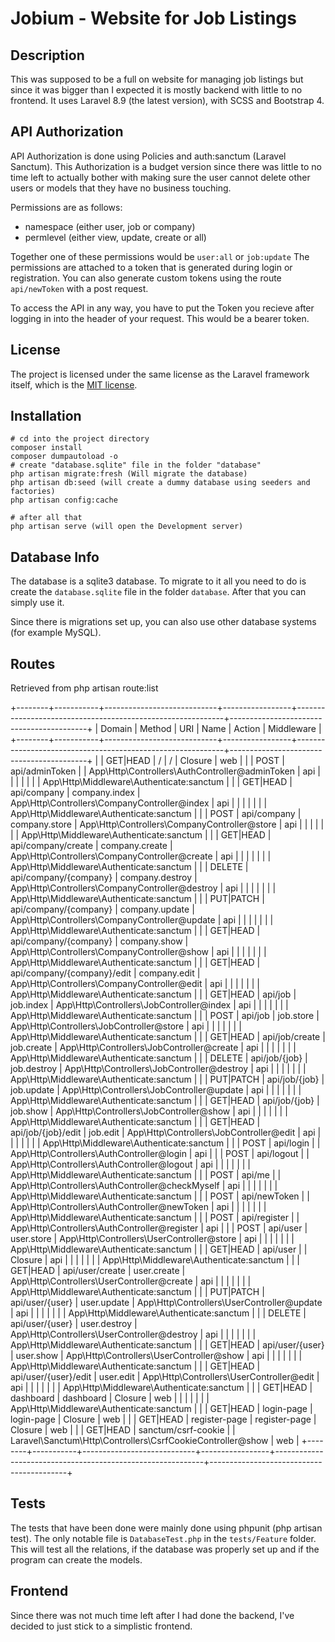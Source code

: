 # Jobium - Website for Job Listings

## Description
This was supposed to be a full on website for managing job listings but since it was bigger than I expected it is mostly backend with little to no frontend.
It uses Laravel 8.9 (the latest version), with SCSS and Bootstrap 4.

## API Authorization

API Authorization is done using Policies and auth:sanctum (Laravel Sanctum).
This Authorization is a budget version since there was little to no time left to actually bother with making sure the user cannot delete other users or models that they have no business touching.

Permissions are as follows:
- namespace (either user, job or company)
- permlevel (either view, update, create or all)

Together one of these permissions would be `user:all` or `job:update`
The permissions are attached to a token that is generated during login or registration.
You can also generate custom tokens using the route `api/newToken` with a post request.

To access the API in any way, you have to put the Token you recieve after logging in into the header of your request.
This would be a bearer token.

## License

The project is licensed under the same license as the Laravel framework itself, which is the [MIT license](https://opensource.org/licenses/MIT).

## Installation

```
# cd into the project directory
composer install
composer dumpautoload -o
# create "database.sqlite" file in the folder "database"
php artisan migrate:fresh (Will migrate the database)
php artisan db:seed (will create a dummy database using seeders and factories)
php artisan config:cache

# after all that
php artisan serve (will open the Development server)
```

## Database Info

The database is a sqlite3 database.
To migrate to it all you need to do is create the `database.sqlite` file in the folder `database`.
After that you can simply use it.

Since there is migrations set up, you can also use other database systems (for example MySQL).

## Routes
Retrieved from php artisan route:list

+--------+-----------+----------------------------+-----------------+------------------------------------------------------------+------------------------------------------+
| Domain | Method    | URI                        | Name            | Action                                                     | Middleware                               |
+--------+-----------+----------------------------+-----------------+------------------------------------------------------------+------------------------------------------+
|        | GET|HEAD  | /                          | /               | Closure                                                    | web                                      |
|        | POST      | api/adminToken             |                 | App\Http\Controllers\AuthController@adminToken             | api                                      |
|        |           |                            |                 |                                                            | App\Http\Middleware\Authenticate:sanctum |
|        | GET|HEAD  | api/company                | company.index   | App\Http\Controllers\CompanyController@index               | api                                      |
|        |           |                            |                 |                                                            | App\Http\Middleware\Authenticate:sanctum |
|        | POST      | api/company                | company.store   | App\Http\Controllers\CompanyController@store               | api                                      |
|        |           |                            |                 |                                                            | App\Http\Middleware\Authenticate:sanctum |
|        | GET|HEAD  | api/company/create         | company.create  | App\Http\Controllers\CompanyController@create              | api                                      |
|        |           |                            |                 |                                                            | App\Http\Middleware\Authenticate:sanctum |
|        | DELETE    | api/company/{company}      | company.destroy | App\Http\Controllers\CompanyController@destroy             | api                                      |
|        |           |                            |                 |                                                            | App\Http\Middleware\Authenticate:sanctum |
|        | PUT|PATCH | api/company/{company}      | company.update  | App\Http\Controllers\CompanyController@update              | api                                      |
|        |           |                            |                 |                                                            | App\Http\Middleware\Authenticate:sanctum |
|        | GET|HEAD  | api/company/{company}      | company.show    | App\Http\Controllers\CompanyController@show                | api                                      |
|        |           |                            |                 |                                                            | App\Http\Middleware\Authenticate:sanctum |
|        | GET|HEAD  | api/company/{company}/edit | company.edit    | App\Http\Controllers\CompanyController@edit                | api                                      |
|        |           |                            |                 |                                                            | App\Http\Middleware\Authenticate:sanctum |
|        | GET|HEAD  | api/job                    | job.index       | App\Http\Controllers\JobController@index                   | api                                      |
|        |           |                            |                 |                                                            | App\Http\Middleware\Authenticate:sanctum |
|        | POST      | api/job                    | job.store       | App\Http\Controllers\JobController@store                   | api                                      |
|        |           |                            |                 |                                                            | App\Http\Middleware\Authenticate:sanctum |
|        | GET|HEAD  | api/job/create             | job.create      | App\Http\Controllers\JobController@create                  | api                                      |
|        |           |                            |                 |                                                            | App\Http\Middleware\Authenticate:sanctum |
|        | DELETE    | api/job/{job}              | job.destroy     | App\Http\Controllers\JobController@destroy                 | api                                      |
|        |           |                            |                 |                                                            | App\Http\Middleware\Authenticate:sanctum |
|        | PUT|PATCH | api/job/{job}              | job.update      | App\Http\Controllers\JobController@update                  | api                                      |
|        |           |                            |                 |                                                            | App\Http\Middleware\Authenticate:sanctum |
|        | GET|HEAD  | api/job/{job}              | job.show        | App\Http\Controllers\JobController@show                    | api                                      |
|        |           |                            |                 |                                                            | App\Http\Middleware\Authenticate:sanctum |
|        | GET|HEAD  | api/job/{job}/edit         | job.edit        | App\Http\Controllers\JobController@edit                    | api                                      |
|        |           |                            |                 |                                                            | App\Http\Middleware\Authenticate:sanctum |
|        | POST      | api/login                  |                 | App\Http\Controllers\AuthController@login                  | api                                      |
|        | POST      | api/logout                 |                 | App\Http\Controllers\AuthController@logout                 | api                                      |
|        |           |                            |                 |                                                            | App\Http\Middleware\Authenticate:sanctum |
|        | POST      | api/me                     |                 | App\Http\Controllers\AuthController@checkMyself            | api                                      |
|        |           |                            |                 |                                                            | App\Http\Middleware\Authenticate:sanctum |
|        | POST      | api/newToken               |                 | App\Http\Controllers\AuthController@newToken               | api                                      |
|        |           |                            |                 |                                                            | App\Http\Middleware\Authenticate:sanctum |
|        | POST      | api/register               |                 | App\Http\Controllers\AuthController@register               | api                                      |
|        | POST      | api/user                   | user.store      | App\Http\Controllers\UserController@store                  | api                                      |
|        |           |                            |                 |                                                            | App\Http\Middleware\Authenticate:sanctum |
|        | GET|HEAD  | api/user                   |                 | Closure                                                    | api                                      |
|        |           |                            |                 |                                                            | App\Http\Middleware\Authenticate:sanctum |
|        | GET|HEAD  | api/user/create            | user.create     | App\Http\Controllers\UserController@create                 | api                                      |
|        |           |                            |                 |                                                            | App\Http\Middleware\Authenticate:sanctum |
|        | PUT|PATCH | api/user/{user}            | user.update     | App\Http\Controllers\UserController@update                 | api                                      |
|        |           |                            |                 |                                                            | App\Http\Middleware\Authenticate:sanctum |
|        | DELETE    | api/user/{user}            | user.destroy    | App\Http\Controllers\UserController@destroy                | api                                      |
|        |           |                            |                 |                                                            | App\Http\Middleware\Authenticate:sanctum |
|        | GET|HEAD  | api/user/{user}            | user.show       | App\Http\Controllers\UserController@show                   | api                                      |
|        |           |                            |                 |                                                            | App\Http\Middleware\Authenticate:sanctum |
|        | GET|HEAD  | api/user/{user}/edit       | user.edit       | App\Http\Controllers\UserController@edit                   | api                                      |
|        |           |                            |                 |                                                            | App\Http\Middleware\Authenticate:sanctum |
|        | GET|HEAD  | dashboard                  | dashboard       | Closure                                                    | web                                      |
|        |           |                            |                 |                                                            | App\Http\Middleware\Authenticate:sanctum |
|        | GET|HEAD  | login-page                 | login-page      | Closure                                                    | web                                      |
|        | GET|HEAD  | register-page              | register-page   | Closure                                                    | web                                      |
|        | GET|HEAD  | sanctum/csrf-cookie        |                 | Laravel\Sanctum\Http\Controllers\CsrfCookieController@show | web                                      |
+--------+-----------+----------------------------+-----------------+------------------------------------------------------------+------------------------------------------+

## Tests

The tests that have been done were mainly done using phpunit (php artisan test).
The only notable file is `DatabaseTest.php` in the `tests/Feature` folder.
This will test all the relations, if the database was properly set up and if the program can create the models.

## Frontend

Since there was not much time left after I had done the backend, I've decided to just stick to a simplistic frontend.